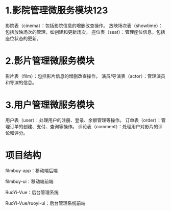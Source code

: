 # 1.影院管理微服务模块123

影院表（cinema）：包括影院信息的增删改查操作。
放映场次表（showtime）：包括放映场次的管理，如创建和更新场次。
座位表（seat）：管理座位信息，包括座位状态的更新。

# 2.影片管理微服务模块

影片表（film）：包括影片信息的增删改查操作。
演员/导演表（actor）：管理演员和导演的信息。

# 3.用户管理微服务模块

用户表（user）：处理用户的注册、登录、余额管理等操作。
订单表（order）：管理订单的创建、支付、查询等操作。
评论表（comment）：处理用户对影片的评论和评分。

# 项目结构

filmbuy-app：移动端后端

filmbuy-ui：移动端前端

RuoYi-Vue：后台管理系统

RuoYi-Vue/ruoyi-ui：后台管理系统前端